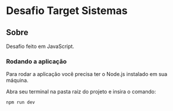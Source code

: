 # Desafio Target Sistemas

## Sobre

Desafio feito em JavaScript.

### Rodando a aplicação

Para rodar a aplicação você precisa ter o Node.js instalado em sua máquina.

Abra seu terminal na pasta raiz do projeto e insira o comando: 

```
npm run dev
```